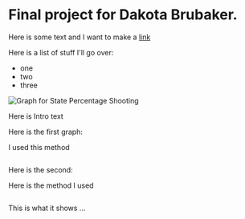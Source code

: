 # Final project for Dakota Brubaker.

Here is some text and I want to make a [link](https://fivethirtyeight.com/features/where-police-have-killed-americans-in-2015/)

Here is a list of stuff I'll go over:
* one 
* two 
* three

![Graph for State Percentage Shooting](https://docs.google.com/spreadsheets/d/1s2zGPvjfl1zpxst-wXveTscpnHyfQ7EGh33GdB0mKw8/edit#gid=130128144)

Here is Intro text 

Here is the first graph:

I used this method 

```
```

Here is the second: 

Here is the method I used 

```
```

This is what it shows ...
